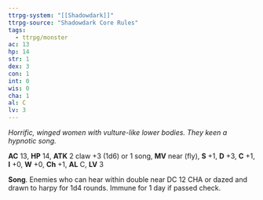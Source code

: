 ```yaml
---
ttrpg-system: "[[Shadowdark]]"
ttrpg-source: "Shadowdark Core Rules"
tags:
  - ttrpg/monster
ac: 13
hp: 14
str: 1
dex: 3
con: 1
int: 0
wis: 0
cha: 1
al: C
lv: 3
---
```


_Horrific, winged women with vulture-like lower bodies. They keen a hypnotic song._

**AC** 13, **HP** 14, **ATK** 2 claw +3 (1d6) or 1 song, **MV** near (fly), **S** +1, **D** +3, **C** +1, **I** +0, **W** +0, **Ch** +1, **AL** C, **LV** 3

**Song**. Enemies who can hear within double near DC 12 CHA or dazed and drawn to harpy for 1d4 rounds. Immune for 1 day if passed check.

